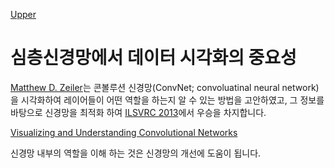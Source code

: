 [Upper](index.md)

# 심층신경망에서 데이터 시각화의 중요성

[Matthew D. Zeiler](http://www.matthewzeiler.com/)는 콘볼루션 신경망(ConvNet; convoluatinal neural network)을 시각화하여 레이어들이 어떤 역할을 하는지 알 수 있는 방법을 고안하였고, 그 정보를 바탕으로 신경망을 최적화 하여 <a href="http://image-net.org/challenges/LSVRC/2013/">ILSVRC 2013</a>에서 우승을 차지합니다.

[Visualizing and Understanding Convolutional Networks](https://arxiv.org/abs/1311.2901)

신경망 내부의 역할을 이해 하는 것은 신경망의 개선에 도움이 됩니다.


